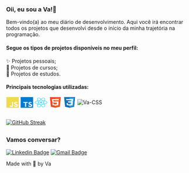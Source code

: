 ### Oii, eu sou a Va!👋


Bem-vindo(a) ao meu diário de desenvolvimento. Aqui você irá encontrar todos os projetos que desenvolvi desde o início da minha trajetória na programação. 

<div display="block" class="container"> 
  
#### Segue os tipos de projetos disponíveis no meu perfil: 
✨ Projetos pessoais; 
    <br>
📍  Projetos de cursos; 
    <br>
📝 Projetos de estudos. 
    <br>
    
</div>

#### Principais tecnologias utilizadas: 
<div style="display: inline_block">
  <img align="center" alt="Va-Js" height="30" width=35" src="https://raw.githubusercontent.com/devicons/devicon/master/icons/javascript/javascript-plain.svg">
  <img align="center" alt="Va-Ts" height="30" width="35" src="https://raw.githubusercontent.com/devicons/devicon/master/icons/typescript/typescript-plain.svg">
  <img align="center" alt="Va-React" height="30" width="35" src="https://raw.githubusercontent.com/devicons/devicon/master/icons/react/react-original.svg">
  <img align="center" alt="Va-HTML" height="30" width="35" src="https://raw.githubusercontent.com/devicons/devicon/master/icons/html5/html5-original.svg">
  <img align="center" alt="Va-CSS" height="30" width="35" src="https://raw.githubusercontent.com/devicons/devicon/master/icons/css3/css3-original.svg">
  <img align="center" alt="Va-CSS" height="30" width="35" src="https://cdn.jsdelivr.net/gh/devicons/devicon/icons/sass/sass-original.svg" />

</div>

<br>

  [![GitHub Streak](https://streak-stats.demolab.com/?user=vanessaugioni&theme=modern-lilac2)](https://git.io/streak-stats)
  
  ##

### Vamos conversar?
 
[![Linkedin Badge](https://img.shields.io/badge/-Vanessa%20Ugioni-6B2AAD?style=flat-square&logo=Linkedin&logoColor=white&link=https://www.linkedin.com/in/vanessaugioni-146b92188/)](https://www.linkedin.com/in/vanessaugioni-146b92188/) 
[![Gmail Badge](https://img.shields.io/badge/vanessaugionicontato@gmail.com-6B2AAD?style=flat-square&logo=Gmail&logoColor=white&link=mailto:vanessaugionicontato@gmail.com)](mailto:vanessaugionicontato@gmail.com)

Made with 💜 by Va

